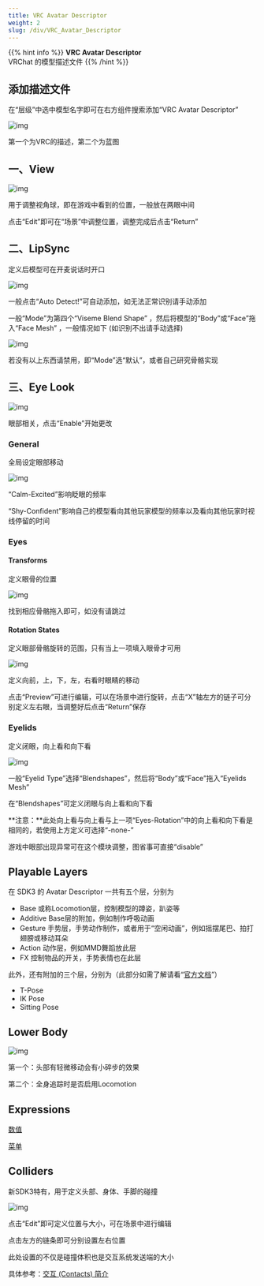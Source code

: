 ```yaml
---
title: VRC Avatar Descriptor
weight: 2
slug: /div/VRC_Avatar_Descriptor
---
```


{{% hint info %}}
**VRC Avatar Descriptor**  
VRChat 的模型描述文件
{{% /hint %}}

## 添加描述文件

在“层级”中选中模型名字即可在右方组件搜索添加“VRC Avatar Descriptor”

![img](https://github.com/yexca/picx-images-hosting/raw/master/2022-VRChat/03-AvatarDescriptor/image.48d8ypvvpq00.webp)

第一个为VRC的描述，第二个为蓝图

## 一、View

![img](https://github.com/yexca/picx-images-hosting/raw/master/2022-VRChat/03-AvatarDescriptor/image.3i0xx2om69e0.webp)

用于调整视角球，即在游戏中看到的位置，一般放在两眼中间

点击“Edit”即可在“场景”中调整位置，调整完成后点击“Return”

## 二、LipSync

定义后模型可在开麦说话时开口

![img](https://github.com/yexca/picx-images-hosting/raw/master/2022-VRChat/03-AvatarDescriptor/image.40e4lutgnbi0.webp)

一般点击“Auto Detect!”可自动添加，如无法正常识别请手动添加

一般“Mode”为第四个“Viseme Blend Shape” ，然后将模型的“Body”或“Face”拖入“Face Mesh” ，一般情况如下 (如识别不出请手动选择)

![img](https://github.com/yexca/picx-images-hosting/raw/master/2022-VRChat/03-AvatarDescriptor/image.5mxy376p4sk0.webp)

若没有以上东西请禁用，即“Mode”选“默认”，或者自己研究骨骼实现

## 三、Eye Look

![img](https://github.com/yexca/picx-images-hosting/raw/master/2022-VRChat/03-AvatarDescriptor/image.12j6dlfdgibk.webp)

眼部相关，点击“Enable”开始更改

### General

全局设定眼部移动

![img](https://github.com/yexca/picx-images-hosting/raw/master/2022-VRChat/03-AvatarDescriptor/image.2nr8oejxht60.webp)

“Calm-Excited”影响眨眼的频率

“Shy-Confident”影响自己的模型看向其他玩家模型的频率以及看向其他玩家时视线停留的时间

### Eyes

#### Transforms

定义眼骨的位置

![img](https://github.com/yexca/picx-images-hosting/raw/master/2022-VRChat/03-AvatarDescriptor/image.3fvueycbkhw0.webp)

找到相应骨骼拖入即可，如没有请跳过

#### Rotation States

定义眼部骨骼旋转的范围，只有当上一项填入眼骨才可用

![img](https://github.com/yexca/picx-images-hosting/raw/master/2022-VRChat/03-AvatarDescriptor/image.5lbk2uslvks0.webp)

定义向前，上，下，左，右看时眼睛的移动

点击“Preview”可进行编辑，可以在场景中进行旋转，点击“X”轴左方的链子可分别定义左右眼，当调整好后点击“Return”保存

### Eyelids

定义闭眼，向上看和向下看

![img](https://github.com/yexca/picx-images-hosting/raw/master/2022-VRChat/03-AvatarDescriptor/image.2ljvn9o52940.webp)

一般“Eyelid Type”选择“Blendshapes”，然后将“Body”或“Face”拖入“Eyelids Mesh”

在“Blendshapes”可定义闭眼与向上看和向下看

**注意：**此处向上看与向上看与上一项“Eyes-Rotation”中的向上看和向下看是相同的，若使用上方定义可选择“-none-”

游戏中眼部出现异常可在这个模块调整，图省事可直接“disable”

## Playable Layers

在 SDK3 的 Avatar Descriptor 一共有五个层，分别为

- Base 或称Locomotion层，控制模型的蹲姿，趴姿等
- Additive Base层的附加，例如制作呼吸动画
- Gesture 手势层，手势动作制作，或者用于“空闲动画”，例如摇摆尾巴、拍打翅膀或移动耳朵
- Action 动作层，例如MMD舞蹈放此层
- FX 控制物品的开关，手势表情也在此层

此外，还有附加的三个层，分别为（此部分如需了解请看“[官方文档](https://docs.vrchat.com/docs/playable-layers#additional-poses)”）

- T-Pose
- IK Pose
- Sitting Pose

## Lower Body

![img](https://github.com/yexca/picx-images-hosting/raw/master/2022-VRChat/03-AvatarDescriptor/image.1mkbsgxttbuo.webp)

第一个：头部有轻微移动会有小碎步的效果

第二个：全身追踪时是否启用Locomotion

## Expressions

[数值](/summary/parameters)

[菜单](/summary/menu)

## Colliders

新SDK3特有，用于定义头部、身体、手脚的碰撞

![img](https://github.com/yexca/picx-images-hosting/raw/master/2022-VRChat/03-AvatarDescriptor/image.775z0ziwkxc0.webp)

点击“Edit”即可定义位置与大小，可在场景中进行编辑

点击左方的链条即可分别设置左右位置

此处设置的不仅是碰撞体积也是交互系统发送端的大小

具体参考：[交互 (Contacts) 简介](/dynamics/contacts)